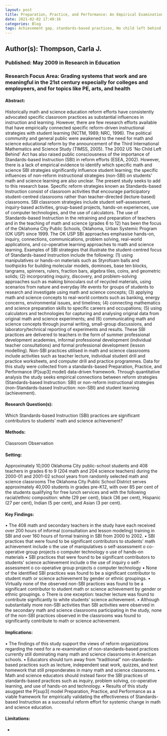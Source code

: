 ```yaml
---
layout: post
title: Preparation, Practice, and Performance: An Empirical Examination of the Impact of Standards-Based Instruction on Secondary Students’ Math and Science Achievement.
date: 2021-02-02 17:49:16
categories: Blog
tags: Achievement gap, standards-based practices, No child left behind, math education reform, science education reform, pedagogy
---
```


## Author(s): Thompson, Carla J.

### Published: May 2009 in Research in Education

### Research Focus Area: Grading systems that work and are meaningful in the 21st century especially for colleges and employeers, and for topics like PE, arts, and health

#### Abstract:
Historically math and science education reform efforts have consistently advocated specific classroom practices as substantial influences in instruction and learning. However, there are few research efforts available that have empirically connected specific reform-driven instructional strategies with student learning (NCTM, 1989; NRC, 1996). The political community and general public were awakened to the need for math and science educational reform by the announcement of the Third International Mathematics and Science Study (TIMSS, 2005). The 2002 US 'No Child Left Behind' Act has also raised public consciousness of the importance of Standards-based Instruction (SBI) in reform efforts (ESEA, 2002). However, there is a lack of empirical evidence to identify which specific math and science SBI strategies significantly influence student learning; the specific influences of non-reform instructional strategies (non-SBI) on students' math and science learning are also unclear. The present study seeks to add to this research base.     Specific reform strategies known as Standards-based Instruction consist of classroom activities that encourage participatory student-centred classrooms rather than teacher-directed (lecture-based) classrooms. SBI classroom strategies include student self-assessment, inquiry-based activities, group-based projects, hands-on experiences, use of computer technologies, and the use of calculators. The use of Standards-based Instruction in the retraining and preparation of teachers and in the teaching of math and science (grades 6 to 12) has been the focus of the Oklahoma City Public Schools, Oklahoma, Urban Systemic Program (OK USP) since 1999. The OK USP SBI approaches emphasise hands-on, inquiry, connections, communications, problem solving, real-world applications, and co-operative learning approaches to math and science learning. Examples of SBI strategies that illustrate the student-centred focus of Standards-based Instruction include the following: (1) using manipulatives or hands-on materials such as Styrofoam balls and toothpicks for building molecular models, dominoes, base ten blocks, tangrams, spinners, rulers, fraction bars, algebra tiles, coins, and geometric solids; (2) incorporating inquiry, discovery, and problem-solving approaches such as making binoculars out of recycled materials, using scenarios from nature and everyday life events for groups of students to research and investigate using math and science concepts; (3) applying math and science concepts to real-world contexts such as banking, energy concerns, environmental issues, and timelines; (4) connecting mathematics and science preparation skills to specific careers and occupations; (5) using calculators and technologies for capturing and analysing original data from original math and science experiments; and (6) communicating math and science concepts through journal writing, small-group discussions, and laboratory/technical reporting of experiments and results. These SBI practices are delivered to teachers in the form of summer professional development academies, informal professional development (individual teacher consultations) and formal professional development (lesson modelling). Non-SBI practices utilised in math and science classrooms include activities such as teacher lecture, individual student drill and practice worksheets, and computer drill and practice programmes.     Data for this study were collected from a standards-based Preparation, Practice, and Performance (P[sup3] model) data-driven framework. Through quantitative analysis the study seeks empirical connections between reform strategies (Standards-based Instruction: SBI) or non-reform instructional strategies (non-Standards-based Instruction: non-SBI) and student learning (achievement).


#### Research Question(s):
Which Standards-based Instruction (SBI) practices are significant contributors to students’ math and science achievement?


#### Methods:
Classroom Observation


#### Setting:
Approximately 10,000 Oklahoma City public-school students and 408 teachers in grades 6 to 9 (204 math and 204 science teachers) during the 2000-01 and 2001-02 school years from randomly selected math and science classrooms  The Oklahoma City Public School District serves approximately 40,000 students in grades pre-K12, with over 85 per cent of the students qualifying for free lunch services and with the following racial/ethnic composition: white (29 per cent), black (36 per cent), Hispanic (27 per cent), Indian (5 per cent), and Asian (3 per cent).


#### Key Findings:
• The 408 math and secondary teachers in the study have each received over 200 hours of informal (consultation and lesson modeling) training in SBI and over 160 hours of formal training in SBI from 2000 to 2002. • SBI practices that were found to be significant contributors to students' math achievement include o the use of manipulatives o self-assessment o co-operative group projects o computer technology o use of hands-on materials • SBI practices that were found to be significant contributors to students' science achievement include o the use of inquiry o self-assessment o co-operative group projects o computer technology • None of the identified SBI practices was found to be a significant contributor to student math or science achievement by gender or ethnic groupings. • Virtually none of the observed non-SBI practices was found to be a significant contributor to student math or science achievement by gender or ethnic groupings. o There is one exception:  teacher lecture was found to contribute significantly to white students' science achievement. • Although substantially more non-SBI activities than SBI activities were observed in the secondary math and science classrooms participating in the study, none of the non-SBI practices observed in the classrooms was found to significantly contribute to math or science achievement.


#### Implications:
• The findings of this study support the views of reform organizations regarding the need for a re-examination of non-standards-based practices currently still dominating many math and science classrooms in American schools. • Educators should turn away from “traditional” non-standards-based practices such as lecture, independent seat work, quizzes, and text homework that still preponderates in many math and science classrooms. • Math and science educators should instead favor the SBI practices of standards-based practices such as inquiry, problem solving, co-operative learning, and use of hands-on and technology. • Results of this study asuggest the P[sup3] model Preparation, Practice, and Performance as a viable framework for empirically validating the effectiveness of Standards-based Instruction as a successful reform effort for systemic change in math and science education. 


#### Limitations:
-


